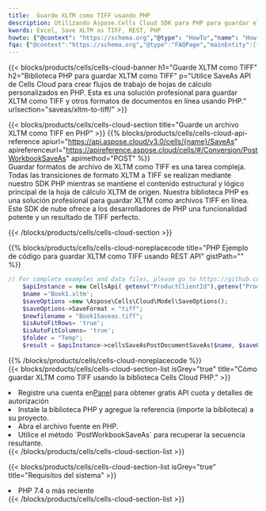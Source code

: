 ```yaml
---
title:  Guarde XLTM como TIFF usando PHP
description: Utilizando Aspose.Cells Cloud SDK para PHP para guardar el archivo en formato XLTM como archivo en formato TIFF.
kwords: Excel, Save XLTM as TIFF, REST, PHP
howto: {"@context": "https://schema.org","@type": "HowTo","name": "How to save XLTM as TIFF using the Cells Cloud PHP library.","description": "How to save XLTM as TIFF using the Cells Cloud PHP library.","image": {"@type": "ImageObject"},"url": "/php/saveas/xltm-to-tiff/","step": [{ "@type": "HowToStep","name": "How to save XLTM as TIFF using the Cells Cloud PHP library. step 1", "image": {"@type": "ImageObject",},"url": "/php/saveas/xltm-to-tiff/","text": "Register an account at <a href='https://dashboard.aspose.cloud/'>Dashboard</a> to get free API quota & authorization details",},{ "@type": "HowToStep","name": "How to save XLTM as TIFF using the Cells Cloud PHP library. step 1", "image": {"@type": "ImageObject",},"url": "/php/saveas/xltm-to-tiff/","text": "Install PHP library and add the reference (import the library) to your project.",},{ "@type": "HowToStep","name": "How to save XLTM as TIFF using the Cells Cloud PHP library. step 1", "image": {"@type": "ImageObject",},"url": "/php/saveas/xltm-to-tiff/","text": "Open the source file in PHP.",},{ "@type": "HowToStep","name": "How to save XLTM as TIFF using the Cells Cloud PHP library. step 1", "image": {"@type": "ImageObject",},"url": "/php/saveas/xltm-to-tiff/","text": "Use the `PostWorkbookSaveAs` method to retrieve the resulting stream.",}, ],"supply": {"@type": "HowToSupply","name": "document"},"tool": [{"@type": "HowToTool","name": "phpstorm, Visual Studio Code, Eclipse"},{"@type": "HowToTool","name": "Aspose Cells"}],"totalTime": "PT6M"}
fqa: {"@context":"https://schema.org","@type":"FAQPage","mainEntity":[{"@type":"Question","name":"Why save file as other formats file in C# using REST API?","acceptedAnswer":{"@type":"Answer","text":"Documents are encoded in many ways, and some files may be incompatible with the software you use. To open and read such files, just save them as appropriate file formats.<br/><ol><li>Install .NET SDK and add the reference (import the library) to your project.</li><li>Open the source file in C# using REST API.</li><li>Call the PostWorkbookSaveAsRequest() method, passing an output filename with required extension.</li><li>Get the result of save as a separate file.</li></ol>"}},{"@type":"Question","name":"What file formats can I save as with your C# library?","acceptedAnswer":{"@type":"Answer","text":"We support a variety of file formats for conversion using .NET library, including XLSX, Excel, xls , PDF, CSV, HTML, Markdown, XML, PNG, JPG, TIFF, Json, TXT and many more."}},{"@type":"Question","name":"What is the maximum allowed file size for conversion using this .NET library?","acceptedAnswer":{"@type":"Answer","text":"There are no file size limits for format conversions using .NET library."}}]}
---
```

{{< blocks/products/cells/cells-cloud-banner h1="Guarde XLTM como TIFF" h2="Biblioteca PHP para guardar XLTM como TIFF" p="Utilice SaveAs API de Cells Cloud para crear flujos de trabajo de hojas de cálculo personalizados en PHP. Esta es una solución profesional para guardar XLTM como TIFF y otros formatos de documentos en línea usando PHP." urlsection="saveas/xltm-to-tiff/" >}}

{{< blocks/products/cells/cells-cloud-section title="Guarde un archivo XLTM como TIFF en PHP" >}}
{{% blocks/products/cells/cells-cloud-api-reference apiurl="https://api.aspose.cloud/v3.0/cells/{name}/SaveAs" apireferenceurl="https://apireference.aspose.cloud/cells/#/Conversion/PostWorkbookSaveAs" apimethod="POST" %}}
<br/>
Guardar formatos de archivo de XLTM como TIFF es una tarea compleja. Todas las transiciones de formato XLTM a TIFF se realizan mediante nuestro SDK PHP mientras se mantiene el contenido estructural y lógico principal de la hoja de cálculo XLTM de origen. Nuestra biblioteca PHP es una solución profesional para guardar XLTM como archivos TIFF en línea. Este SDK de nube ofrece a los desarrolladores de PHP una funcionalidad potente y un resultado de TIFF perfecto.

{{< /blocks/products/cells/cells-cloud-section >}}

{{% blocks/products/cells/cells-cloud-noreplacecode title="PHP Ejemplo de código para guardar XLTM como TIFF usando REST API" gistPath="" %}}
  
```php
// For complete examples and data files, please go to https://github.com/aspose-cells-cloud/aspose-cells-cloud-php/
    $apiInstance = new CellsApi( getenv("ProductClientId"),getenv("ProductClientSecret") );
    $name ='Book1.xltm';
    $saveOptions =new \Aspose\Cells\Cloud\Model\SaveOptions();
    $saveOptions->SaveFormat = "tiff";
    $newfilename = "Book1Saveas.tiff";
    $isAutoFitRows= 'true';
    $isAutoFitColumns= 'true';
    $folder = "Temp";
    $result = $apiInstance->cellsSaveAsPostDocumentSaveAs($name, $saveOptions, $newfilename,$isAutoFitRows, $isAutoFitColumns, $folder);
```
  
{{% /blocks/products/cells/cells-cloud-noreplacecode %}}
<br/>
{{< blocks/products/cells/cells-cloud-section-list isGrey="true" title="Cómo guardar XLTM como TIFF usando la biblioteca Cells Cloud PHP." >}}
<li> Registre una cuenta en<a href="https://dashboard.aspose.cloud/">Panel</a> para obtener gratis API cuota y detalles de autorización</li>
<li>Instale la biblioteca PHP y agregue la referencia (importe la biblioteca) a su proyecto.</li>
<li>Abra el archivo fuente en PHP.</li>
<li>Utilice el método `PostWorkbookSaveAs` para recuperar la secuencia resultante.</li>
{{< /blocks/products/cells/cells-cloud-section-list >}}

{{< blocks/products/cells/cells-cloud-section-list isGrey="true" title="Requisitos del sistema" >}}
<li>PHP 7.4 o más reciente</li>
{{< /blocks/products/cells/cells-cloud-section-list >}}
